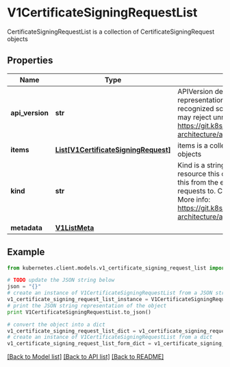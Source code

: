# V1CertificateSigningRequestList

CertificateSigningRequestList is a collection of CertificateSigningRequest objects

## Properties

Name | Type | Description | Notes
------------ | ------------- | ------------- | -------------
**api_version** | **str** | APIVersion defines the versioned schema of this representation of an object. Servers should convert recognized schemas to the latest internal value, and may reject unrecognized values. More info: https://git.k8s.io/community/contributors/devel/sig-architecture/api-conventions.md#resources | [optional] 
**items** | [**List[V1CertificateSigningRequest]**](V1CertificateSigningRequest.md) | items is a collection of CertificateSigningRequest objects | 
**kind** | **str** | Kind is a string value representing the REST resource this object represents. Servers may infer this from the endpoint the kubernetes.client submits requests to. Cannot be updated. In CamelCase. More info: https://git.k8s.io/community/contributors/devel/sig-architecture/api-conventions.md#types-kinds | [optional] 
**metadata** | [**V1ListMeta**](V1ListMeta.md) |  | [optional] 

## Example

```python
from kubernetes.client.models.v1_certificate_signing_request_list import V1CertificateSigningRequestList

# TODO update the JSON string below
json = "{}"
# create an instance of V1CertificateSigningRequestList from a JSON string
v1_certificate_signing_request_list_instance = V1CertificateSigningRequestList.from_json(json)
# print the JSON string representation of the object
print V1CertificateSigningRequestList.to_json()

# convert the object into a dict
v1_certificate_signing_request_list_dict = v1_certificate_signing_request_list_instance.to_dict()
# create an instance of V1CertificateSigningRequestList from a dict
v1_certificate_signing_request_list_form_dict = v1_certificate_signing_request_list.from_dict(v1_certificate_signing_request_list_dict)
```
[[Back to Model list]](../README.md#documentation-for-models) [[Back to API list]](../README.md#documentation-for-api-endpoints) [[Back to README]](../README.md)



